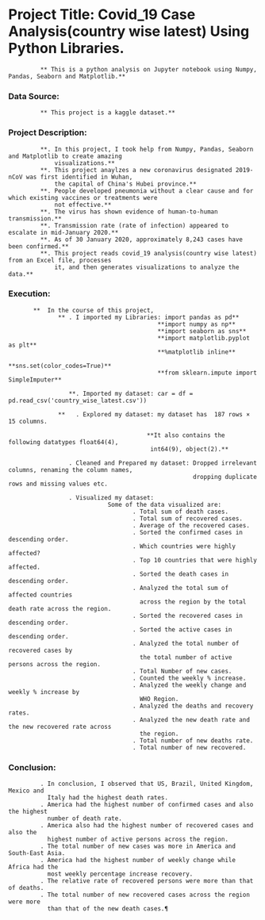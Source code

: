 # Project Title: Covid_19 Case Analysis(country wise latest) Using Python Libraries.
             ** This is a python analysis on Jupyter notebook using Numpy, Pandas, Seaborn and Matplotlib.**


### Data Source:
             ** This project is a kaggle dataset.**


### Project Description: 
             **. In this project, I took help from Numpy, Pandas, Seaborn and Matplotlib to create amazing 
                 visualizations.**
             **. This project anaylzes a new coronavirus designated 2019-nCoV was first identified in Wuhan, 
                 the capital of China's Hubei province.**
             **. People developed pneumonia without a clear cause and for which existing vaccines or treatments were 
                 not effective.**
             **. The virus has shown evidence of human-to-human transmission.**
             **. Transmission rate (rate of infection) appeared to escalate in mid-January 2020.**
             **. As of 30 January 2020, approximately 8,243 cases have been confirmed.**
             **. This project reads covid_19 analysis(country wise latest) from an Excel file, processes 
                 it, and then generates visualizations to analyze the data.**
                     
### Execution: 
           **  In the course of this project, 
                  ** . I imported my Libraries: import pandas as pd**
                                              **import numpy as np**
                                              **import seaborn as sns**
                                              **import matplotlib.pyplot as plt**
                                              **%matplotlib inline**
                                              **sns.set(color_codes=True)**
                                              **from sklearn.impute import SimpleImputer**
                                              
                     **. Imported my dataset: car = df = pd.read_csv('country_wise_latest.csv'))
                    
                  **   . Explored my dataset: my dataset has  187 rows × 15 columns.

                                           **It also contains the following datatypes float64(4), 
                                            int64(9), object(2).**
                    
                     . Cleaned and Prepared my dataset: Dropped irrelevant columns, renaming the column names,
                                                        dropping duplicate rows and missing values etc.
                    
                     . Visualized my dataset: 
                                Some of the data visualized are:
                                       . Total sum of death cases.
                                       . Total sum of recovered cases.
                                       . Average of the recovered cases.
                                       . Sorted the confirmed cases in descending order.
                                       . Which countries were highly affected?
                                       . Top 10 countries that were highly affected.
                                       . Sorted the death cases in descending order.
                                       . Analyzed the total sum of affected countries 
                                         across the region by the total death rate across the region.
                                       . Sorted the recovered cases in descending order.
                                       . Sorted the active cases in descending order.
                                       . Analyzed the total number of recovered cases by 
                                         the total number of active persons across the region.
                                       . Total Number of new cases.
                                       . Counted the weekly % increase.
                                       . Analyzed the weekly change and weekly % increase by 
                                         WHO Region.
                                       . Analyzed the deaths and recovery rates.  
                                       . Analyzed the new death rate and the new recovered rate across 
                                         the region.
                                       . Total number of new deaths rate.
                                       . Total number of new recovered.

### Conclusion: 
             . In conclusion, I observed that US, Brazil, United Kingdom, Mexico and 
               Italy had the highest death rates.
             . America had the highest number of confirmed cases and also the highest 
               number of death rate.
             . America also had the highest number of recovered cases and also the 
               highest number of active persons across the region.  
             . The total number of new cases was more in America and South-East Asia.
             . America had the highest number of weekly change while Africa had the 
               most weekly percentage increase recovery.
             . The relative rate of recovered persons were more than that of deaths.
             . The total number of new recovered cases across the region were more 
               than that of the new death cases.¶
